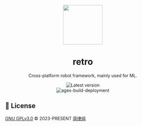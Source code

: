<p align="center"><img width="128" src="https://github.com/retrofor/retro/raw/main/119327113.png"></p>
<h1 align="center">
  retro
</h1>
<p align="center">
  Cross-platform robot framework, mainly used for ML.
</p>
<p align="center">
  <a style="text-decoration:none" href="https://github.com/retrofor/retrofor.github.io/releases" target="_blank">
    <img src="https://img.shields.io/github/release/retrofor/retrofor.github.io.svg?label=Latest%20version" alt="Latest version" />
  </a>
  <br>
  <a style="text-decoration:none" href="https://github.com/retrofor/retorfor.github.io/actions/workflows/pages/pages-build-deployment" target="_blank">
    <img src="https://github.com/retrofor/retorfor.github.io/actions/workflows/pages/pages-build-deployment/badge.svg" alt="ages-build-deployment" />
  </a>
</p>

## 📄 License
[GNU GPLv3.0](https://github.com/retrofor/retrofor.github.io/blob/master/LICENSE) © 2023-PRESENT [简律纯](https://github.com/HsiangNianian)
